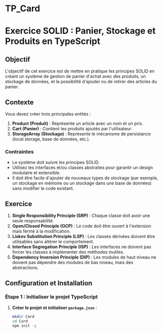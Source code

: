# TP_Card

# Exercice SOLID : Panier, Stockage et Produits en TypeScript

## Objectif

L'objectif de cet exercice est de mettre en pratique les principes SOLID en créant un système de gestion de panier d'achat avec des produits, un stockage de données, et la possibilité d'ajouter ou de retirer des articles du panier.

## Contexte

Vous devez créer trois principales entités :

1. **Product (Produit)** : Représente un article avec un nom et un prix.
2. **Cart (Panier)** : Contient les produits ajoutés par l'utilisateur.
3. **StorageArray (Stockage)** : Représente le mécanisme de persistance (local storage, base de données, etc.).

### Contraintes

- Le système doit suivre les principes SOLID.
- Utilisez les interfaces et/ou classes abstraites pour garantir un design modulaire et extensible.
- Il doit être facile d'ajouter de nouveaux types de stockage (par exemple, un stockage en mémoire ou un stockage dans une base de données) sans modifier le code existant.

## Exercice

1. **Single Responsibility Principle (SRP)** : Chaque classe doit avoir une seule responsabilité.
2. **Open/Closed Principle (OCP)** : Le code doit être ouvert à l'extension mais fermé à la modification.
3. **Liskov Substitution Principle (LSP)** : Les classes dérivées doivent être utilisables sans altérer le comportement.
4. **Interface Segregation Principle (ISP)** : Les interfaces ne doivent pas forcer les classes à implémenter des méthodes inutiles.
5. **Dependency Inversion Principle (DIP)** : Les modules de haut niveau ne doivent pas dépendre des modules de bas niveau, mais des abstractions.

## Configuration et Installation

### Étape 1 : Initialiser le projet TypeScript

1. **Créer le projet et initialiser `package.json`** :

   ```bash
   mkdir Card
   cd Card
   npm init -y
